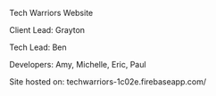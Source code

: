 Tech Warriors Website

Client Lead: Grayton

Tech Lead: Ben

Developers: Amy, Michelle, Eric, Paul

Site hosted on: techwarriors-1c02e.firebaseapp.com/

